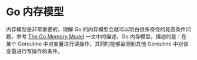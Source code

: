 # Go 内存模型

内存模型是非常重要的，理解 Go 的内存模型会就可以明白很多奇怪的竞态条件问题。参考 [The Go Memory Model](http://golang.org/ref/mem) 一文中的描述，Go 内存模型，描述的是：在某个 Goroutine 中对变量进行读操作，其同时能够监测到其他 Goroutine 中对该变量进行写操作的条件。
